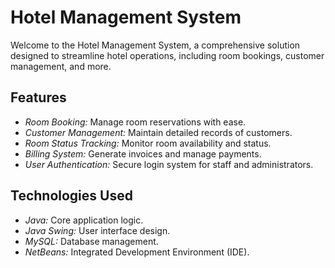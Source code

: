 # Hotel Management System

Welcome to the Hotel Management System, a comprehensive solution designed to streamline hotel operations, including room bookings, customer management, and more.

## Features

- *Room Booking:* Manage room reservations with ease.
- *Customer Management:* Maintain detailed records of customers.
- *Room Status Tracking:* Monitor room availability and status.
- *Billing System:* Generate invoices and manage payments.
- *User Authentication:* Secure login system for staff and administrators.

## Technologies Used

- *Java:* Core application logic.
- *Java Swing:* User interface design.
- *MySQL:* Database management.
- *NetBeans:* Integrated Development Environment (IDE).

